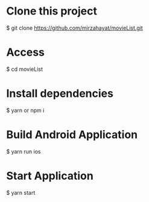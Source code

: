 # Clone this project
$ git clone https://github.com/mirzahayat/movieList.git 

# Access
$ cd movieList

# Install dependencies
$ yarn or npm i 


# Build Android Application
$ yarn run ios

# Start Application
$ yarn start
